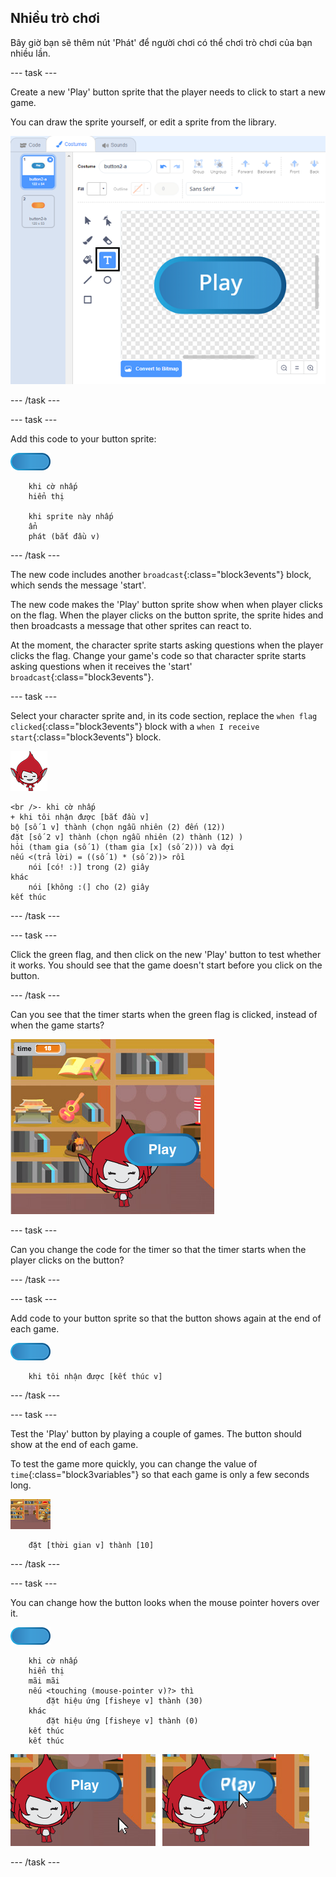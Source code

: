 ## Nhiều trò chơi

Bây giờ bạn sẽ thêm nút 'Phát' để người chơi có thể chơi trò chơi của bạn nhiều lần.

\--- task \---

Create a new 'Play' button sprite that the player needs to click to start a new game.

You can draw the sprite yourself, or edit a sprite from the library.

![Picture of the play button](images/brain-play.png)

\--- /task \---

\--- task \---

Add this code to your button sprite:

![Button sprite](images/button-sprite.png)

```blocks3
    khi cờ nhấp
    hiển thị

    khi sprite này nhấp
    ẩn
    phát (bắt đầu v)
```

\--- /task \---

The new code includes another `broadcast`{:class="block3events"} block, which sends the message 'start'.

The new code makes the 'Play' button sprite show when when player clicks on the flag. When the player clicks on the button sprite, the sprite hides and then broadcasts a message that other sprites can react to.

At the moment, the character sprite starts asking questions when the player clicks the flag. Change your game's code so that character sprite starts asking questions when it receives the 'start' `broadcast`{:class="block3events"}.

\--- task \---

Select your character sprite and, in its code section, replace the `when flag clicked`{:class="block3events"} block with a `when I receive start`{:class="block3events"} block.

![Character sprite](images/giga-sprite.png)

```blocks3
<br />- khi cờ nhấp
+ khi tôi nhận được [bắt đầu v]
bộ [số 1 v] thành (chọn ngẫu nhiên (2) đến (12))
đặt [số 2 v] thành (chọn ngẫu nhiên (2) thành (12) )
hỏi (tham gia (số 1) (tham gia [x] (số 2))) và đợi
nếu <(trả lời) = ((số 1) * (số 2))> rồi
    nói [có! :)] trong (2) giây
khác
    nói [không :(] cho (2) giây
kết thúc
```

\--- /task \---

\--- task \---

Click the green flag, and then click on the new 'Play' button to test whether it works. You should see that the game doesn't start before you click on the button.

\--- /task \---

Can you see that the timer starts when the green flag is clicked, instead of when the game starts?

![Timer has started](images/brain-timer-bug.png)

\--- task \---

Can you change the code for the timer so that the timer starts when the player clicks on the button?

\--- /task \---

\--- task \---

Add code to your button sprite so that the button shows again at the end of each game.

![Button sprite](images/button-sprite.png)

```blocks3
    khi tôi nhận được [kết thúc v]

```

\--- /task \---

\--- task \---

Test the 'Play' button by playing a couple of games. The button should show at the end of each game.

To test the game more quickly, you can change the value of `time`{:class="block3variables"} so that each game is only a few seconds long.

![Stage](images/stage-sprite.png)

```blocks3
    đặt [thời gian v] thành [10]
```

\--- /task \---

\--- task \---

You can change how the button looks when the mouse pointer hovers over it.

![Button](images/button-sprite.png)

```blocks3
    khi cờ nhấp
    hiển thị
    mãi mãi
    nếu <touching (mouse-pointer v)?> thì
        đặt hiệu ứng [fisheye v] thành (30)
    khác
        đặt hiệu ứng [fisheye v] thành (0)
    kết thúc
    kết thúc
```

![screenshot](images/brain-fisheye.png)

\--- /task \---